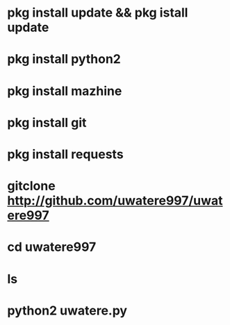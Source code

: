 # pkg install update && pkg istall update
# pkg install python2
# pkg install mazhine
# pkg install git
# pkg install requests
# gitclone http://github.com/uwatere997/uwatere997
# cd uwatere997
# ls
# python2 uwatere.py
